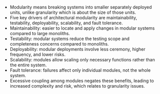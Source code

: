 - Modularity means breaking systems into smaller separately deployed units, unlike granularity which is about the size of those units.
- Five key drivers of architectural modularity are maintainability, testability, deployability, scalability, and fault tolerance.
- Maintainability: easier to locate and apply changes in modular systems compared to large monoliths.
- Testability: modular systems reduce the testing scope and completeness concerns compared to monoliths.
- Deployability: modular deployments involve less ceremony, higher frequency, and lower risks.
- Scalability: modules allow scaling only necessary functions rather than the entire system.
- Fault tolerance: failures affect only individual modules, not the whole system.
- Excessive coupling among modules negates these benefits, leading to increased complexity and risk, which relates to granularity issues.